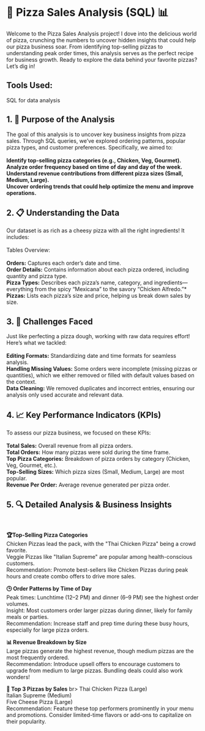 # 🍕 Pizza Sales Analysis (SQL) 📊

Welcome to the Pizza Sales Analysis project! I dove into the delicious world of pizza, crunching the numbers to uncover hidden insights that could help our pizza business soar. From identifying top-selling pizzas to understanding peak order times, this analysis serves as the perfect recipe for business growth. Ready to explore the data behind your favorite pizzas? Let’s dig in!

 ## Tools Used:
 SQL for data analysis

 ## 1. 🎯 Purpose of the Analysis <br>
The goal of this analysis is to uncover key business insights from pizza sales. Through SQL queries, we’ve explored ordering patterns, popular pizza types, and customer preferences. Specifically, we aimed to:<br>
<br>
**Identify top-selling pizza categories (e.g., Chicken, Veg, Gourmet).** <br>
**Analyze order frequency based on time of day and day of the week.** <br>
**Understand revenue contributions from different pizza sizes (Small, Medium, Large).** <br>
**Uncover ordering trends that could help optimize the menu and improve operations.** <br>

## 2. 📋 Understanding the Data <br>
Our dataset is as rich as a cheesy pizza with all the right ingredients! It includes:<br>
<br>
Tables Overview:<br>
<br>
**Orders:** Captures each order’s date and time. <br>
**Order Details:** Contains information about each pizza ordered, including quantity and pizza type.<br>
**Pizza Types:** Describes each pizza’s name, category, and ingredients—everything from the spicy “Mexicana” to the savory “Chicken Alfredo.”*<br>
**Pizzas:** Lists each pizza’s size and price, helping us break down sales by size. <br>

## 3. 🔧 Challenges Faced <br>
Just like perfecting a pizza dough, working with raw data requires effort! Here’s what we tackled: <br>
<br>
**Editing Formats:** Standardizing date and time formats for seamless analysis. <br>
**Handling Missing Values:** Some orders were incomplete (missing pizzas or quantities), which we either removed or filled with default values based on the context. <br>
**Data Cleaning:** We removed duplicates and incorrect entries, ensuring our analysis only used accurate and relevant data. <br>

## 4. 📈 Key Performance Indicators (KPIs) <br>
To assess our pizza business, we focused on these KPIs:<br>
<br>
**Total Sales:** Overall revenue from all pizza orders. <br>
**Total Orders:** How many pizzas were sold during the time frame. <br>
**Top Pizza Categories:** Breakdown of pizza orders by category (Chicken, Veg, Gourmet, etc.). <br>
**Top-Selling Sizes:** Which pizza sizes (Small, Medium, Large) are most popular. <br>
**Revenue Per Order:** Average revenue generated per pizza order. <br>

## 5. 🔍 Detailed Analysis & Business Insights <br>
<br> 

**🏆Top-Selling Pizza Categories** <br>
Chicken Pizzas lead the pack, with the "Thai Chicken Pizza" being a crowd favorite.<br>
Veggie Pizzas like "Italian Supreme" are popular among health-conscious customers.<br>
Recommendation: Promote best-sellers like Chicken Pizzas during peak hours and create combo offers to drive more sales. <br>

**🕒 Order Patterns by Time of Day** <br>
Peak times: Lunchtime (12–2 PM) and dinner (6–9 PM) see the highest order volumes. <br>
Insight: Most customers order larger pizzas during dinner, likely for family meals or parties. <br>
Recommendation: Increase staff and prep time during these busy hours, especially for large pizza orders. <br>

**📊 Revenue Breakdown by Size** <br>
Large pizzas generate the highest revenue, though medium pizzas are the most frequently ordered. <br>
Recommendation: Introduce upsell offers to encourage customers to upgrade from medium to large pizzas. Bundling deals could also work wonders! <br>

**🏅 Top 3 Pizzas by Sales** br>
Thai Chicken Pizza (Large) <br>
Italian Supreme (Medium) <br>
Five Cheese Pizza (Large) <br>
Recommendation: Feature these top performers prominently in your menu and promotions. Consider limited-time flavors or add-ons to capitalize on their popularity. <br>
